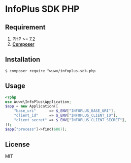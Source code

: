 # InfoPlus SDK PHP

## Requirement

1. PHP >= 7.2
2. **[Composer](https://getcomposer.org/)**

## Installation

```shell
$ composer require "wuwx/infoplus-sdk-php
```

## Usage

```php
<?php
use Wuwx\InfoPlus\Application;
$app = new Application([
    "base_uri"      => $_ENV["INFOPLUS_BASE_URI"],
    "client_id"     => $_ENV["INFOPLUS_CLIENT_ID"],
    "client_secret" => $_ENV["INFOPLUS_CLIENT_SECRET"],
]);
$app["process"]->find(6807);
```

## License

MIT

